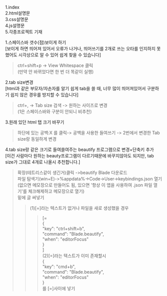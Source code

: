 1.index   
2.html설명문  
3.css설명문   
4.js설명문   
5.각종프로젝트 기재

1.스페이스바 갯수(점)보이게 하기  
[보이게 하면 띄어져 있어서 오류가 나거나, 띄어쓰기를 2개로 쓰는 오타를 인지하지 못 했어도 시각상으로 알 수 있어 쉽게 찾을 수 있습니다]   
>ctrl+shift+p -> View Whitespace 클릭   
>(만약 안 바뀌었다면 한 번 더 똑같이 실행)   

2.tab size변경   
[html과 같은 부모자/자손자를 알기 쉽게 tab을 쓸 때, 너무 많이 띄어져있어서 구분하기 쉽지 않은 경우를 방지할 수 있습니다]   
>ctrl+, -> Tab size 검색 -> 원하는 사이즈로 변경   
>(1은 스페이스바와 구분이 안되니 비추천)   

3.원래 있던 html 탭 크기 바꾸기   
>하단에 있는 공백:X 를 클릭-> 공백을 사용한 들여쓰기 -> 2번에서 변경한 Tab size랑 동일하게 변경   

4.tab size랑 같은 크기로 들여쓸여주는 beautify 프로그램으로 변경+단축키 추가   
[이건 사람마다 원하는 beauty프로그램이 다르기때문에 바꾸지않아도 되지만, tab size가 그대로 4개로 나올시 추천합니다.]
>확장(테트리스같이 생긴거)클릭 ->beautify Blade 다운로드   
>파일 탐색기(win+E)->%appdata%->Code->User->keybindings.json 열기   
>(없으면 메모장으로 만들어도 됨, 있으면 '항상 이 앱을 사용하여 .json 파일 열기'를 체크해제하고 메모장으로 열기)   
>밑에 글 써넣기   
>>(1)[=]라는 텍스트가 없거나 파일을 새로 생성했을 경우   
>>>[=   
>>>{   
>>>"key": "ctrl+shift+b",   
>>>"command": "Blade.beautify",   
>>>"when": "editorFocus"   
>>>}   
>>>]   
>>(2)[=]라는 텍스트가 이미 존재할시   
>>>{   
>>>"key": "cmd+b",   
>>>"command": "Blade.beautify",   
>>>"when": "editorFocus"   
>>>}   
>>>를 [=]사이에 넣기   



